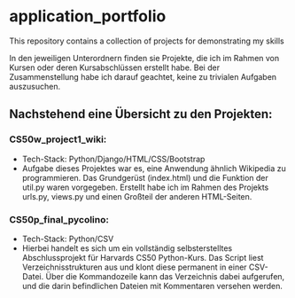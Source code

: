 # application_portfolio
This repository contains  a collection of projects for demonstrating my skills

In den jeweiligen Unterordnern finden sie Projekte, die ich im Rahmen von Kursen oder deren Kursabschlüssen erstellt habe. Bei der Zusammenstellung habe ich darauf geachtet, keine zu trivialen Aufgaben auszusuchen. 

## Nachstehend eine Übersicht zu den Projekten:

### CS50w_project1_wiki:
* Tech-Stack: Python/Django/HTML/CSS/Bootstrap
* Aufgabe dieses Projektes war es, eine Anwendung ähnlich Wikipedia zu programmieren. Das Grundgerüst (index.html) und die Funktion der util.py waren vorgegeben. Erstellt habe ich im Rahmen des Projekts urls.py, views.py und einen Großteil der anderen HTML-Seiten.

### CS50p_final_pycolino:
* Tech-Stack: Python/CSV
* Hierbei handelt es sich um ein vollständig selbsterstelltes Abschlussprojekt für Harvards CS50 Python-Kurs. Das Script liest Verzeichnisstrukturen aus und klont diese permanent in einer CSV-Datei. Über die Kommandozeile kann das Verzeichnis dabei aufgerufen, und die darin befindlichen Dateien mit Kommentaren versehen werden. 
